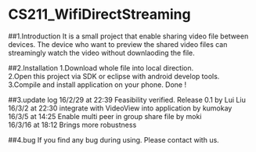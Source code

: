 # CS211_WifiDirectStreaming

##1.Introduction
It is a small project that enable sharing video file between devices. The device who want to preview the shared video files can streamingly watch the video without downlaoding the file.

##2.Installation
1.Download whole file into local direction.<br>
2.Open this project via SDK or eclipse with android develop tools. <br>
3.Compile and install application on your phone. Done ! <br>

##3.update log
16/2/29 at 22:39  Feasibility verified. Release 0.1  by Lui Liu <br>
16/3/2 at 22:30   integrate with VideoView into application by kumokay <br>
16/3/5 at 14:25   Enable multi peer in group share file   by moki <br>
16/3/16 at 18:12  Brings more robustness<br>



##4.bug
If you find any bug during using. Please contact with us.
